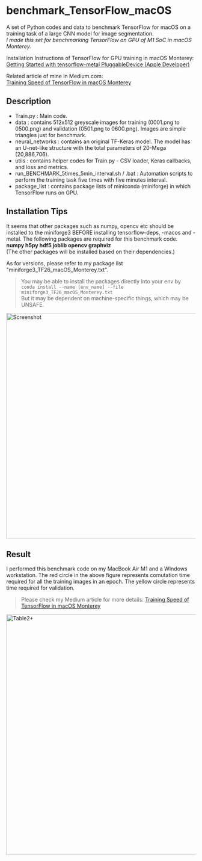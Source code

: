 # benchmark_TensorFlow_macOS
A set of Python codes and data to benchmark TensorFlow for macOS on a training task of a large CNN model for image segmentation.  
*I made this set for benchmarking TensorFlow on GPU of M1 SoC in macOS Monterey.*  

Installation Instructions of TensorFlow for GPU training in macOS Monterey:  
[Getting Started with tensorflow-metal PluggableDevice (Apple Developer)](https://developer.apple.com/metal/tensorflow-plugin/)  

Related article of mine in Medium.com:  
[Training Speed of TensorFlow in macOS Monterey](https://towardsdatascience.com/training-speed-of-tensorflow-in-macos-monterey-3b8020569be1)  


## Description
- Train.py : Main code.
- data : contains 512x512 greyscale images for training (0001.png to 0500.png) and validation (0501.png to 0600.png). Images are simple triangles just for benchmark.
- neural_networks : contains an original TF-Keras model. The model has an U-net-like structure with the total parameters of 20-Mega (20,886,706).
- utils : contains helper codes for Train.py - CSV loader, Keras callbacks, and loss and metrics.
- run_BENCHMARK_5times_5min_interval.sh / .bat : Automation scripts to perform the training task five times with five minutes interval.
- package_list : contains package lists of miniconda (miniforge) in which TensorFlow runs on GPU.

## Installation Tips
It seems that other packages such as numpy, opencv etc should be installed to the miniforge3 BEFORE installing tensorflow-deps, -macos and -metal. The following packages are required for this benchmark code.  
**numpy h5py hdf5 joblib opencv graphviz**  
(The other packages will be installed based on their dependencies.)  

As for versions, please refer to my package list "miniforge3_TF26_macOS_Monterey.txt".  
> You may be able to install the packages directly into your env by  
> `conda install --name [env_name] --file miniforge3_TF26_macOS_Monterey.txt`  
> But it may be dependent on machine-specific things, which may be UNSAFE.

<img width="600" alt="Screenshot" src="https://user-images.githubusercontent.com/52600509/139534799-57a193c4-3114-435e-a816-056a9aedebf2.png">

## Result
I performed this benchmark code on my MacBook Air M1 and a WIndows workstation. The red circle in the above figure represents comutation time required for all the training images in an epoch. The yellow circle represents time required for validation.  
> Please check my Medium article for more details: [Training Speed of TensorFlow in macOS Monterey](https://towardsdatascience.com/training-speed-of-tensorflow-in-macos-monterey-3b8020569be1)  


<img width="640" alt="Table2+" src="https://user-images.githubusercontent.com/52600509/139528179-a0600ac0-044c-471a-bd3c-1acedd9dc77f.png">


